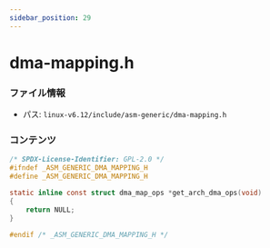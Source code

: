 ```yaml
---
sidebar_position: 29
---
```

# dma-mapping.h

### ファイル情報

- パス: `linux-v6.12/include/asm-generic/dma-mapping.h`

### コンテンツ

```h
/* SPDX-License-Identifier: GPL-2.0 */
#ifndef _ASM_GENERIC_DMA_MAPPING_H
#define _ASM_GENERIC_DMA_MAPPING_H

static inline const struct dma_map_ops *get_arch_dma_ops(void)
{
	return NULL;
}

#endif /* _ASM_GENERIC_DMA_MAPPING_H */

```
